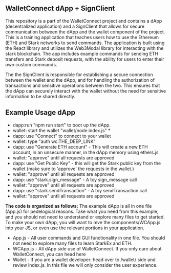 ## WalletConnect dApp + SignClient

This repository is a part of the WalletConnect project and contains a dApp (decentralized application) and a SignClient that allows for secure communication between the dApp and the wallet component of the project. This is a training application that teaches users how to use the Ethereum (ETH) and Stark networks to send commands. The application is built using the React library and utilizes the Web3Modal library for interacting with the stark blockchain. The app includes example commands for sending ETH transfers and Stark deposit requests, with the ability for users to enter their own custom commands.

The the SignClient is responsible for establishing a secure connection between the wallet and the dApp, and for handling the authorization of transactions and sensitive operations between the two. This ensures that the dApp can securely interact with the wallet without the need for sensitive information to be shared directly.

## Example Usage dApp 
- dapp:run "npm run start" to boot up the dApp.
- wallet: start the wallet "wallet/node index.js" *
- dapp: use "Connect" to connect to your wallet
- wallet: type "auth wc:THE_DEEP_LINK"
- dapp: use "Generate ETH account" - This will create a new ETH account, in an unsecure manner, in the dApp memory using ethers.js
- wallet: "approve" until all requests are approved
- dapp: use "Get Public Key" - this will get the Stark public key from the wallet (make sure to 'approve' the requests in the wallet.)
- wallet: "approve" until all requests are approved
- dapp: use "stark.sign_message"  - A toy sign_message call
- wallet: "approve" until all requests are approved
- dapp: use "stark.sendTransaction"  - A toy sendTransaction call
- wallet: "approve" until all requests are approved


**The code is organized as follows:**
The example dApp is all in one file (App.js) for pedelogical reasons. Take what you need from this example, and you should not need to understand or explore many files to get started. To make your own dApp, you will want to mve the components/WCApp.js into your JS, or even use the relevant portions in your application.

- App.js - All user commands and GUI functionality in one file. You should not need to explore many files to learn StarkEx and ETH.
- WCApp.js - All dApp side use of WalletConnect. If you only care about WalletConnect, you can head here
- Wallet - If you are a wallet developer:  head over to /wallet/ side and review index.js. In this file we will only consider the user experience.

